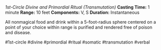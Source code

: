 *1st-Circle Divine and Primordial Ritual (Transmutation)*
**Casting Time:** 1 minute
**Range:** 10 feet
**Components:** V, S
**Duration:** Instantaneous

All nonmagical food and drink within a 5-foot-radius sphere centered on a point of your choice within range is purified and rendered free of poison and disease.

#1st-circle #divine #primordial #ritual #somatic #transmutation #verbal
